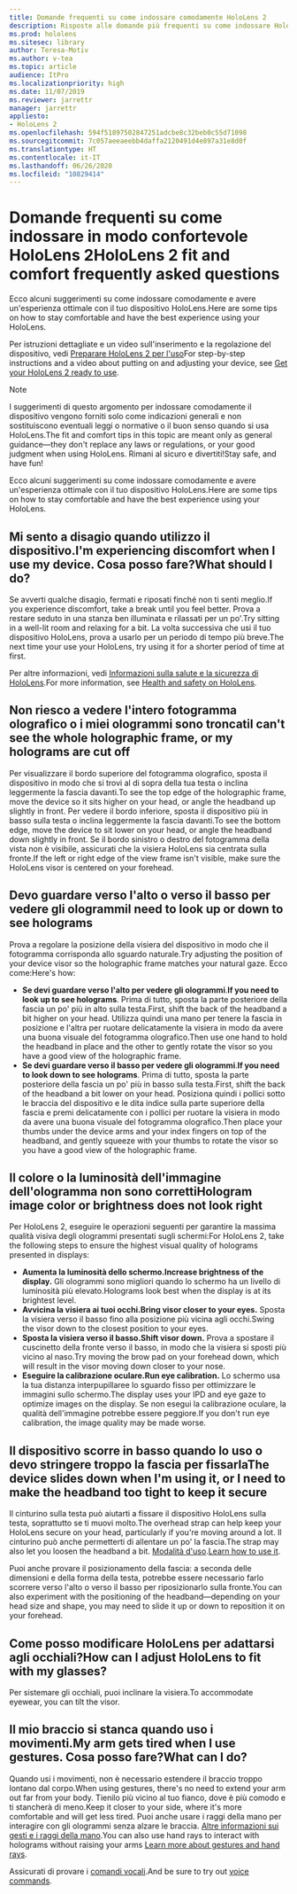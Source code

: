 ```yaml
---
title: Domande frequenti su come indossare comodamente HoloLens 2
description: Risposte alle domande più frequenti su come indossare HoloLens 2.
ms.prod: hololens
ms.sitesec: library
author: Teresa-Motiv
ms.author: v-tea
ms.topic: article
audience: ItPro
ms.localizationpriority: high
ms.date: 11/07/2019
ms.reviewer: jarrettr
manager: jarrettr
appliesto:
- HoloLens 2
ms.openlocfilehash: 594f51897502847251adcbe8c32beb0c55d71098
ms.sourcegitcommit: 7c057aeeaeebb4daffa2120491d4e897a31e8d0f
ms.translationtype: HT
ms.contentlocale: it-IT
ms.lasthandoff: 06/26/2020
ms.locfileid: "10829414"
---
```

# <span data-ttu-id="660a4-103">Domande frequenti su come indossare in modo confortevole HoloLens 2</span><span class="sxs-lookup"><span data-stu-id="660a4-103">HoloLens 2 fit and comfort frequently asked questions</span></span>

<span data-ttu-id="660a4-104">Ecco alcuni suggerimenti su come indossare comodamente e avere un'esperienza ottimale con il tuo dispositivo HoloLens.</span><span class="sxs-lookup"><span data-stu-id="660a4-104">Here are some tips on how to stay comfortable and have the best experience using your HoloLens.</span></span>

<span data-ttu-id="660a4-105">Per istruzioni dettagliate e un video sull'inserimento e la regolazione del dispositivo, vedi [Preparare HoloLens 2 per l'uso](hololens2-setup.md)</span><span class="sxs-lookup"><span data-stu-id="660a4-105">For step-by-step instructions and a video about putting on and adjusting your device, see [Get your HoloLens 2 ready to use](hololens2-setup.md).</span></span>

> [!NOTE]
> <span data-ttu-id="660a4-106">I suggerimenti di questo argomento per indossare comodamente il dispositivo vengono forniti solo come indicazioni generali e non sostituiscono eventuali leggi o normative o il buon senso quando si usa HoloLens.</span><span class="sxs-lookup"><span data-stu-id="660a4-106">The fit and comfort tips in this topic are meant only as general guidance&mdash;they don't replace any laws or regulations, or your good judgment when using HoloLens.</span></span> <span data-ttu-id="660a4-107">Rimani al sicuro e divertiti!</span><span class="sxs-lookup"><span data-stu-id="660a4-107">Stay safe, and have fun!</span></span>

<span data-ttu-id="660a4-108">Ecco alcuni suggerimenti su come indossare comodamente e avere un'esperienza ottimale con il tuo dispositivo HoloLens.</span><span class="sxs-lookup"><span data-stu-id="660a4-108">Here are some tips on how to stay comfortable and have the best experience using your HoloLens.</span></span>

## <span data-ttu-id="660a4-109">Mi sento a disagio quando utilizzo il dispositivo.</span><span class="sxs-lookup"><span data-stu-id="660a4-109">I'm experiencing discomfort when I use my device.</span></span> <span data-ttu-id="660a4-110">Cosa posso fare?</span><span class="sxs-lookup"><span data-stu-id="660a4-110">What should I do?</span></span>

<span data-ttu-id="660a4-111">Se avverti qualche disagio, fermati e riposati finché non ti senti meglio.</span><span class="sxs-lookup"><span data-stu-id="660a4-111">If you experience discomfort, take a break until you feel better.</span></span> <span data-ttu-id="660a4-112">Prova a restare seduto in una stanza ben illuminata e rilassati per un po'.</span><span class="sxs-lookup"><span data-stu-id="660a4-112">Try sitting in a well-lit room and relaxing for a bit.</span></span> <span data-ttu-id="660a4-113">La volta successiva che usi il tuo dispositivo HoloLens, prova a usarlo per un periodo di tempo più breve.</span><span class="sxs-lookup"><span data-stu-id="660a4-113">The next time your use your HoloLens, try using it for a shorter period of time at first.</span></span>

<span data-ttu-id="660a4-114">Per altre informazioni, vedi [Informazioni sulla salute e la sicurezza di HoloLens](https://go.microsoft.com/fwlink/p/?LinkId=746661).</span><span class="sxs-lookup"><span data-stu-id="660a4-114">For more information, see [Health and safety on HoloLens](https://go.microsoft.com/fwlink/p/?LinkId=746661).</span></span>

## <span data-ttu-id="660a4-115">Non riesco a vedere l'intero fotogramma olografico o i miei ologrammi sono troncati</span><span class="sxs-lookup"><span data-stu-id="660a4-115">I can't see the whole holographic frame, or my holograms are cut off</span></span>

<span data-ttu-id="660a4-116">Per visualizzare il bordo superiore del fotogramma olografico, sposta il dispositivo in modo che si trovi al di sopra della tua testa o inclina leggermente la fascia davanti.</span><span class="sxs-lookup"><span data-stu-id="660a4-116">To see the top edge of the holographic frame, move the device so it sits higher on your head, or angle the headband up slightly in front.</span></span> <span data-ttu-id="660a4-117">Per vedere il bordo inferiore, sposta il dispositivo più in basso sulla testa o inclina leggermente la fascia davanti.</span><span class="sxs-lookup"><span data-stu-id="660a4-117">To see the bottom edge, move the device to sit lower on your head, or angle the headband down slightly in front.</span></span> <span data-ttu-id="660a4-118">Se il bordo sinistro o destro del fotogramma della vista non è visibile, assicurati che la visiera HoloLens sia centrata sulla fronte.</span><span class="sxs-lookup"><span data-stu-id="660a4-118">If the left or right edge of the view frame isn't visible, make sure the HoloLens visor is centered on your forehead.</span></span>

## <span data-ttu-id="660a4-119">Devo guardare verso l'alto o verso il basso per vedere gli ologrammi</span><span class="sxs-lookup"><span data-stu-id="660a4-119">I need to look up or down to see holograms</span></span>

<span data-ttu-id="660a4-120">Prova a regolare la posizione della visiera del dispositivo in modo che il fotogramma corrisponda allo sguardo naturale.</span><span class="sxs-lookup"><span data-stu-id="660a4-120">Try adjusting the position of your device visor so the holographic frame matches your natural gaze.</span></span> <span data-ttu-id="660a4-121">Ecco come:</span><span class="sxs-lookup"><span data-stu-id="660a4-121">Here's how:</span></span>

- <span data-ttu-id="660a4-122">**Se devi guardare verso l'alto per vedere gli ologrammi**.</span><span class="sxs-lookup"><span data-stu-id="660a4-122">**If you need to look up to see holograms**.</span></span> <span data-ttu-id="660a4-123">Prima di tutto, sposta la parte posteriore della fascia un po' più in alto sulla testa.</span><span class="sxs-lookup"><span data-stu-id="660a4-123">First, shift the back of the headband a bit higher on your head.</span></span> <span data-ttu-id="660a4-124">Utilizza quindi una mano per tenere la fascia in posizione e l'altra per ruotare delicatamente la visiera in modo da avere una buona visuale del fotogramma olografico.</span><span class="sxs-lookup"><span data-stu-id="660a4-124">Then use one hand to hold the headband in place and the other to gently rotate the visor so you have a good view of the holographic frame.</span></span>
- <span data-ttu-id="660a4-125">**Se devi guardare verso il basso per vedere gli ologrammi**.</span><span class="sxs-lookup"><span data-stu-id="660a4-125">**If you need to look down to see holograms**.</span></span> <span data-ttu-id="660a4-126">Prima di tutto, sposta la parte posteriore della fascia un po' più in basso sulla testa.</span><span class="sxs-lookup"><span data-stu-id="660a4-126">First, shift the back of the headband a bit lower on your head.</span></span> <span data-ttu-id="660a4-127">Posiziona quindi i pollici sotto le braccia del dispositivo e le dita indice sulla parte superiore della fascia e premi delicatamente con i pollici per ruotare la visiera in modo da avere una buona visuale del fotogramma olografico.</span><span class="sxs-lookup"><span data-stu-id="660a4-127">Then place your thumbs under the device arms and your index fingers on top of the headband, and gently squeeze with your thumbs to rotate the visor so you have a good view of the holographic frame.</span></span>

## <span data-ttu-id="660a4-128">Il colore o la luminosità dell'immagine dell'ologramma non sono corretti</span><span class="sxs-lookup"><span data-stu-id="660a4-128">Hologram image color or brightness does not look right</span></span>

<span data-ttu-id="660a4-129">Per HoloLens 2, eseguire le operazioni seguenti per garantire la massima qualità visiva degli ologrammi presentati sugli schermi:</span><span class="sxs-lookup"><span data-stu-id="660a4-129">For HoloLens 2, take the following steps to ensure the highest visual quality of holograms presented in displays:</span></span>

- **<span data-ttu-id="660a4-130">Aumenta la luminosità dello schermo.</span><span class="sxs-lookup"><span data-stu-id="660a4-130">Increase brightness of the display.</span></span>** <span data-ttu-id="660a4-131">Gli ologrammi sono migliori quando lo schermo ha un livello di luminosità più elevato.</span><span class="sxs-lookup"><span data-stu-id="660a4-131">Holograms look best when the display is at its brightest level.</span></span>
- **<span data-ttu-id="660a4-132">Avvicina la visiera ai tuoi occhi.</span><span class="sxs-lookup"><span data-stu-id="660a4-132">Bring visor closer to your eyes.</span></span>** <span data-ttu-id="660a4-133">Sposta la visiera verso il basso fino alla posizione più vicina agli occhi.</span><span class="sxs-lookup"><span data-stu-id="660a4-133">Swing the visor down to the closest position to your eyes.</span></span>
- **<span data-ttu-id="660a4-134">Sposta la visiera verso il basso.</span><span class="sxs-lookup"><span data-stu-id="660a4-134">Shift visor down.</span></span>** <span data-ttu-id="660a4-135">Prova a spostare il cuscinetto della fronte verso il basso, in modo che la visiera si sposti più vicino al naso.</span><span class="sxs-lookup"><span data-stu-id="660a4-135">Try moving the brow pad on your forehead down, which will result in the visor moving down closer to your nose.</span></span>
- **<span data-ttu-id="660a4-136">Eseguire la calibrazione oculare.</span><span class="sxs-lookup"><span data-stu-id="660a4-136">Run eye calibration.</span></span>** <span data-ttu-id="660a4-137">Lo schermo usa la tua distanza interpupillaree lo sguardo fisso per ottimizzare le immagini sullo schermo.</span><span class="sxs-lookup"><span data-stu-id="660a4-137">The display uses your IPD and eye gaze to optimize images on the display.</span></span> <span data-ttu-id="660a4-138">Se non esegui la calibrazione oculare, la qualità dell'immagine potrebbe essere peggiore.</span><span class="sxs-lookup"><span data-stu-id="660a4-138">If you don't run eye calibration, the image quality may be made worse.</span></span>

## <span data-ttu-id="660a4-139">Il dispositivo scorre in basso quando lo uso o devo stringere troppo la fascia per fissarla</span><span class="sxs-lookup"><span data-stu-id="660a4-139">The device slides down when I'm using it, or I need to make the headband too tight to keep it secure</span></span>

<span data-ttu-id="660a4-140">Il cinturino sulla testa può aiutarti a fissare il dispositivo HoloLens sulla testa, soprattutto se ti muovi molto.</span><span class="sxs-lookup"><span data-stu-id="660a4-140">The overhead strap can help keep your HoloLens secure on your head, particularly if you're moving around a lot.</span></span> <span data-ttu-id="660a4-141">Il cinturino può anche permetterti di allentare un po' la fascia.</span><span class="sxs-lookup"><span data-stu-id="660a4-141">The strap may also let you loosen the headband a bit.</span></span> <span data-ttu-id="660a4-142">[Modalità d'uso](hololens2-setup.md#adjust-fit).</span><span class="sxs-lookup"><span data-stu-id="660a4-142">[Learn how to use it](hololens2-setup.md#adjust-fit).</span></span>

<span data-ttu-id="660a4-143">Puoi anche provare il posizionamento della fascia: a seconda delle dimensioni e della forma della testa, potrebbe essere necessario farlo scorrere verso l'alto o verso il basso per riposizionarlo sulla fronte.</span><span class="sxs-lookup"><span data-stu-id="660a4-143">You can also experiment with the positioning of the headband&mdash;depending on your head size and shape, you may need to slide it up or down to reposition it on your forehead.</span></span>

## <span data-ttu-id="660a4-144">Come posso modificare HoloLens per adattarsi agli occhiali?</span><span class="sxs-lookup"><span data-stu-id="660a4-144">How can I adjust HoloLens to fit with my glasses?</span></span>

<span data-ttu-id="660a4-145">Per sistemare gli occhiali, puoi inclinare la visiera.</span><span class="sxs-lookup"><span data-stu-id="660a4-145">To accommodate eyewear, you can tilt the visor.</span></span>

## <span data-ttu-id="660a4-146">Il mio braccio si stanca quando uso i movimenti.</span><span class="sxs-lookup"><span data-stu-id="660a4-146">My arm gets tired when I use gestures.</span></span> <span data-ttu-id="660a4-147">Cosa posso fare?</span><span class="sxs-lookup"><span data-stu-id="660a4-147">What can I do?</span></span>

<span data-ttu-id="660a4-148">Quando usi i movimenti, non è necessario estendere il braccio troppo lontano dal corpo.</span><span class="sxs-lookup"><span data-stu-id="660a4-148">When using gestures, there's no need to extend your arm out far from your body.</span></span> <span data-ttu-id="660a4-149">Tienilo più vicino al tuo fianco, dove è più comodo e ti stancherà di meno.</span><span class="sxs-lookup"><span data-stu-id="660a4-149">Keep it closer to your side, where it's more comfortable and will get less tired.</span></span> <span data-ttu-id="660a4-150">Puoi anche usare i raggi della mano per interagire con gli ologrammi senza alzare le braccia. [Altre informazioni sui gesti e i raggi della mano](hololens2-basic-usage.md#the-hand-tracking-frame).</span><span class="sxs-lookup"><span data-stu-id="660a4-150">You can also use hand rays to interact with holograms without raising your arms [Learn more about gestures and hand rays](hololens2-basic-usage.md#the-hand-tracking-frame).</span></span>

<span data-ttu-id="660a4-151">Assicurati di provare i [comandi vocali](hololens-cortana.md).</span><span class="sxs-lookup"><span data-stu-id="660a4-151">And be sure to try out [voice commands](hololens-cortana.md).</span></span>
